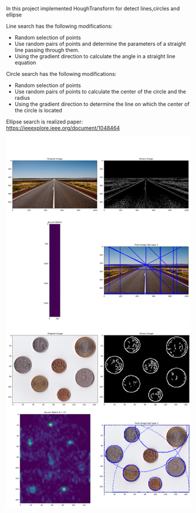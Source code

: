 In this project implemented HoughTransform for detect lines,circles and ellipse

Line search has the following modifications:
+ Random selection of points
+ Use random pairs of points and determine the parameters of a straight line passing through them.
+ Using the gradient direction to calculate the angle in a straight line equation

Circle search has the following modifications:
+ Random selection of points
+ Use random pairs of points to calculate the center of the circle and the radius
+ Using the gradient direction to determine the line on which the center of the circle is located

Ellipse search is realized paper: https://ieeexplore.ieee.org/document/1048464

![](ExampleResults/example_1.png)
![](ExampleResults/example_2.png)